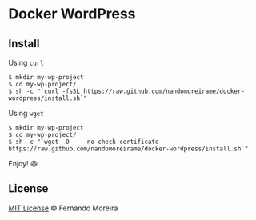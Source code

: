 # Docker WordPress

## Install

Using `curl`

```
$ mkdir my-wp-project
$ cd my-wp-project/
$ sh -c "`curl -fsSL https://raw.github.com/nandomoreirame/docker-wordpress/install.sh`"
```

Using `wget`

```
$ mkdir my-wp-project
$ cd my-wp-project/
$ sh -c "`wget -O - --no-check-certificate https://raw.github.com/nandomoreirame/docker-wordpress/install.sh`"
```

Enjoy! :smiley:

## License

[MIT License](/LICENSE) © Fernando Moreira

